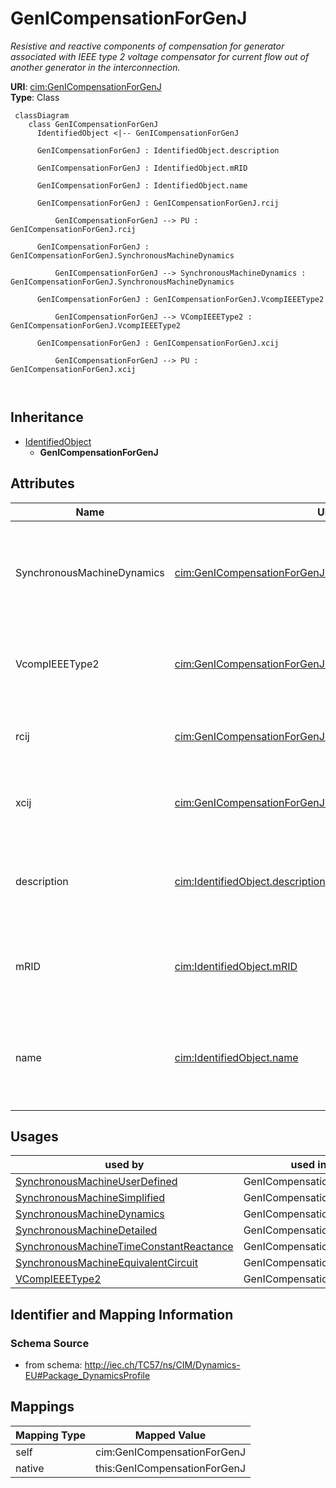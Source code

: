 # GenICompensationForGenJ


_Resistive and reactive components of compensation for generator associated with IEEE type 2 voltage compensator for current flow out of another generator in the interconnection._





**URI**: [cim:GenICompensationForGenJ](http://iec.ch/TC57/CIM100#GenICompensationForGenJ)<br />
**Type**: Class




```mermaid
 classDiagram
    class GenICompensationForGenJ
      IdentifiedObject <|-- GenICompensationForGenJ
      
      GenICompensationForGenJ : IdentifiedObject.description
        
      GenICompensationForGenJ : IdentifiedObject.mRID
        
      GenICompensationForGenJ : IdentifiedObject.name
        
      GenICompensationForGenJ : GenICompensationForGenJ.rcij
        
          GenICompensationForGenJ --> PU : GenICompensationForGenJ.rcij
        
      GenICompensationForGenJ : GenICompensationForGenJ.SynchronousMachineDynamics
        
          GenICompensationForGenJ --> SynchronousMachineDynamics : GenICompensationForGenJ.SynchronousMachineDynamics
        
      GenICompensationForGenJ : GenICompensationForGenJ.VcompIEEEType2
        
          GenICompensationForGenJ --> VCompIEEEType2 : GenICompensationForGenJ.VcompIEEEType2
        
      GenICompensationForGenJ : GenICompensationForGenJ.xcij
        
          GenICompensationForGenJ --> PU : GenICompensationForGenJ.xcij
        
      
```





## Inheritance
* [IdentifiedObject](IdentifiedObject.md)
    * **GenICompensationForGenJ**



## Attributes


| Name | URI | Cardinality and Range | Description | Inheritance |
| ---  | --- | --- | --- | --- |
| SynchronousMachineDynamics | [cim:GenICompensationForGenJ.SynchronousMachineDynamics](http://iec.ch/TC57/CIM100#GenICompensationForGenJ.SynchronousMachineDynamics) | 1..1 <br />  [SynchronousMachineDynamics](SynchronousMachineDynamics.md)  | Standard synchronous machine out of which current flow is being compensated f... | direct |
| VcompIEEEType2 | [cim:GenICompensationForGenJ.VcompIEEEType2](http://iec.ch/TC57/CIM100#GenICompensationForGenJ.VcompIEEEType2) | 1..1 <br />  [VCompIEEEType2](VCompIEEEType2.md)  | The standard IEEE type 2 voltage compensator of this compensation | direct |
| rcij | [cim:GenICompensationForGenJ.rcij](http://iec.ch/TC57/CIM100#GenICompensationForGenJ.rcij) | 1..1 <br />  [PU](PU.md)  | <font color="#0f0f0f">Resistive component of compensation of generator associ... | direct |
| xcij | [cim:GenICompensationForGenJ.xcij](http://iec.ch/TC57/CIM100#GenICompensationForGenJ.xcij) | 1..1 <br />  [PU](PU.md)  | <font color="#0f0f0f">Reactive component of compensation of generator associa... | direct |
| description | [cim:IdentifiedObject.description](http://iec.ch/TC57/CIM100#IdentifiedObject.description) | 0..1 <br />  string  | The description is a free human readable text describing or naming the object | [IdentifiedObject](IdentifiedObject.md) |
| mRID | [cim:IdentifiedObject.mRID](http://iec.ch/TC57/CIM100#IdentifiedObject.mRID) | 1..1 <br />  string  | Master resource identifier issued by a model authority | [IdentifiedObject](IdentifiedObject.md) |
| name | [cim:IdentifiedObject.name](http://iec.ch/TC57/CIM100#IdentifiedObject.name) | 0..1 <br />  string  | The name is any free human readable and possibly non unique text naming the o... | [IdentifiedObject](IdentifiedObject.md) |





## Usages

| used by | used in | type | used |
| ---  | --- | --- | --- |
| [SynchronousMachineUserDefined](SynchronousMachineUserDefined.md) | GenICompensationForGenJ | range | [GenICompensationForGenJ](GenICompensationForGenJ.md) |
| [SynchronousMachineSimplified](SynchronousMachineSimplified.md) | GenICompensationForGenJ | range | [GenICompensationForGenJ](GenICompensationForGenJ.md) |
| [SynchronousMachineDynamics](SynchronousMachineDynamics.md) | GenICompensationForGenJ | range | [GenICompensationForGenJ](GenICompensationForGenJ.md) |
| [SynchronousMachineDetailed](SynchronousMachineDetailed.md) | GenICompensationForGenJ | range | [GenICompensationForGenJ](GenICompensationForGenJ.md) |
| [SynchronousMachineTimeConstantReactance](SynchronousMachineTimeConstantReactance.md) | GenICompensationForGenJ | range | [GenICompensationForGenJ](GenICompensationForGenJ.md) |
| [SynchronousMachineEquivalentCircuit](SynchronousMachineEquivalentCircuit.md) | GenICompensationForGenJ | range | [GenICompensationForGenJ](GenICompensationForGenJ.md) |
| [VCompIEEEType2](VCompIEEEType2.md) | GenICompensationForGenJ | range | [GenICompensationForGenJ](GenICompensationForGenJ.md) |






## Identifier and Mapping Information







### Schema Source


* from schema: http://iec.ch/TC57/ns/CIM/Dynamics-EU#Package_DynamicsProfile





## Mappings

| Mapping Type | Mapped Value |
| ---  | ---  |
| self | cim:GenICompensationForGenJ |
| native | this:GenICompensationForGenJ |




